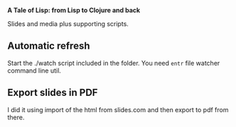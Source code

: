 **A Tale of Lisp: from Lisp to Clojure and back**

Slides and media plus supporting scripts.

## Automatic refresh

Start the ./watch script included in the folder. You need `entr` file watcher command line util.

## Export slides in PDF

I did it using import of the html from slides.com and then export to pdf from there.
